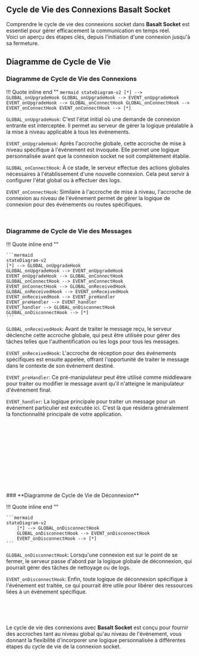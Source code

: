 ## **Cycle de Vie des Connexions Basalt Socket**

Comprendre le cycle de vie des connexions socket dans **Basalt Socket** est essentiel pour gérer efficacement la communication en temps réel.  
Voici un aperçu des étapes clés, depuis l'initiation d'une connexion jusqu'à sa fermeture.

## **Diagramme de Cycle de Vie**

### **Diagramme de Cycle de Vie des Connexions**

!!! Quote inline end ""
    ```mermaid
    stateDiagram-v2
        [*] --> GLOBAL_onUpgradeHook
        GLOBAL_onUpgradeHook --> EVENT_onUpgradeHook
        EVENT_onUpgradeHook --> GLOBAL_onConnectHook
        GLOBAL_onConnectHook --> EVENT_onConnectHook
        EVENT_onConnectHook --> [*]
    ```

`GLOBAL_onUpgradeHook`:
C'est l'état initial où une demande de connexion entrante est interceptée. Il permet au serveur de gérer la logique préalable à la mise à niveau applicable à tous les événements.

`EVENT_onUpgradeHook`:
Après l'accroche globale, cette accroche de mise à niveau spécifique à l'événement est invoquée. Elle permet une logique personnalisée avant que la connexion socket ne soit complètement établie.

`GLOBAL_onConnectHook`:
À ce stade, le serveur effectue des actions globales nécessaires à l'établissement d'une nouvelle connexion. Cela peut servir à configurer l'état global ou à effectuer des logs.

`EVENT_onConnectHook`:
Similaire à l'accroche de mise à niveau, l'accroche de connexion au niveau de l'événement permet de gérer la logique de connexion pour des événements ou routes spécifiques.

<br/>



### **Diagramme de Cycle de Vie des Messages**

!!! Quote inline end ""

    ```mermaid
    stateDiagram-v2
    [*] --> GLOBAL_onUpgradeHook
    GLOBAL_onUpgradeHook --> EVENT_onUpgradeHook
    EVENT_onUpgradeHook --> GLOBAL_onConnectHook
    GLOBAL_onConnectHook --> EVENT_onConnectHook
    EVENT_onConnectHook --> GLOBAL_onReceivedHook
    GLOBAL_onReceivedHook --> EVENT_onReceivedHook
    EVENT_onReceivedHook --> EVENT_preHandler
    EVENT_preHandler --> EVENT_handler
    EVENT_handler --> GLOBAL_onDisconnectHook
    GLOBAL_onDisconnectHook --> [*]
    ```

`GLOBAL_onReceivedHook`:
Avant de traiter le message reçu, le serveur déclenche cette accroche globale, qui peut être utilisée pour gérer des tâches telles que l'authentification ou les logs pour tous les messages.

`EVENT_onReceivedHook`:
L'accroche de réception pour des événements spécifiques est ensuite appelée, offrant l'opportunité de traiter le message dans le contexte de son événement destiné.

`EVENT_preHandler`:
Ce pré-manipulateur peut être utilisé comme middleware pour traiter ou modifier le message avant qu'il n'atteigne le manipulateur d'événement final.

`EVENT_handler`:
La logique principale pour traiter un message pour un événement particulier est exécutée ici. C'est là que résidera généralement la fonctionnalité principale de votre application.

<br/>

<br/>

<br/>

<br/>

<br/>

<br/>

<br/>

<br/>

<br/>

<br/>

<br/>
### **Diagramme de Cycle de Vie de Déconnexion**

!!! Quote inline end ""

    ```mermaid
    stateDiagram-v2
        [*] --> GLOBAL_onDisconnectHook
        GLOBAL_onDisconnectHook --> EVENT_onDisconnectHook
        EVENT_onDisconnectHook --> [*]
    ```

`GLOBAL_onDisconnectHook`:
Lorsqu'une connexion est sur le point de se fermer, le serveur passe d'abord par la logique globale de déconnexion, qui pourrait gérer des tâches de nettoyage ou de logs.

`EVENT_onDisconnectHook`:
Enfin, toute logique de déconnexion spécifique à l'événement est traitée, ce qui pourrait être utile pour libérer des ressources liées à un événement spécifique.


<br/>

<br/>

<br/>

Le cycle de vie des connexions avec **Basalt Socket** est conçu pour fournir des accroches tant au niveau global qu'au niveau de l'événement, vous donnant la flexibilité d'incorporer une logique personnalisée à différentes étapes du cycle de vie de la connexion socket.


